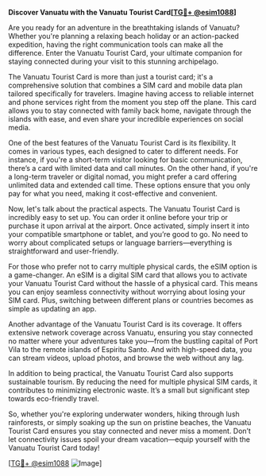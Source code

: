 **Discover Vanuatu with the Vanuatu Tourist Card[[TG💪+ @esim1088](https://t.me/s/esim1088)]**

Are you ready for an adventure in the breathtaking islands of Vanuatu? Whether you're planning a relaxing beach holiday or an action-packed expedition, having the right communication tools can make all the difference. Enter the Vanuatu Tourist Card, your ultimate companion for staying connected during your visit to this stunning archipelago.

The Vanuatu Tourist Card is more than just a tourist card; it's a comprehensive solution that combines a SIM card and mobile data plan tailored specifically for travelers. Imagine having access to reliable internet and phone services right from the moment you step off the plane. This card allows you to stay connected with family back home, navigate through the islands with ease, and even share your incredible experiences on social media.

One of the best features of the Vanuatu Tourist Card is its flexibility. It comes in various types, each designed to cater to different needs. For instance, if you're a short-term visitor looking for basic communication, there’s a card with limited data and call minutes. On the other hand, if you're a long-term traveler or digital nomad, you might prefer a card offering unlimited data and extended call time. These options ensure that you only pay for what you need, making it cost-effective and convenient.

Now, let's talk about the practical aspects. The Vanuatu Tourist Card is incredibly easy to set up. You can order it online before your trip or purchase it upon arrival at the airport. Once activated, simply insert it into your compatible smartphone or tablet, and you’re good to go. No need to worry about complicated setups or language barriers—everything is straightforward and user-friendly.

For those who prefer not to carry multiple physical cards, the eSIM option is a game-changer. An eSIM is a digital SIM card that allows you to activate your Vanuatu Tourist Card without the hassle of a physical card. This means you can enjoy seamless connectivity without worrying about losing your SIM card. Plus, switching between different plans or countries becomes as simple as updating an app.

Another advantage of the Vanuatu Tourist Card is its coverage. It offers extensive network coverage across Vanuatu, ensuring you stay connected no matter where your adventures take you—from the bustling capital of Port Vila to the remote islands of Espiritu Santo. And with high-speed data, you can stream videos, upload photos, and browse the web without any lag.

In addition to being practical, the Vanuatu Tourist Card also supports sustainable tourism. By reducing the need for multiple physical SIM cards, it contributes to minimizing electronic waste. It’s a small but significant step towards eco-friendly travel.

So, whether you're exploring underwater wonders, hiking through lush rainforests, or simply soaking up the sun on pristine beaches, the Vanuatu Tourist Card ensures you stay connected and never miss a moment. Don’t let connectivity issues spoil your dream vacation—equip yourself with the Vanuatu Tourist Card today!

[[TG💪+ @esim1088](https://t.me/s/esim1088) ![Image](https://i.postimg.cc/Y0z9fWf4/image.png)]